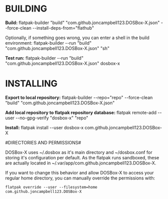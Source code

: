 # BUILDING #

**Build:**
    flatpak-builder "build" "com.github.joncampbell123.DOSBox-X.json" --force-clean --install-deps-from="flathub"

Optionally, if something goes wrong, you can enter a shell in the build environment:
    flatpak-builder --run "build" "com.github.joncampbell123.DOSBox-X.json" "sh"

**Test run:**
    flatpak-builder --run "build" "com.github.joncampbell123.DOSBox-X.json" dosbox-x


# INSTALLING #

**Export to local repository:**
    flatpak-builder --repo="repo" --force-clean "build" "com.github.joncampbell123.DOSBox-X.json"


**Add local repository to flatpak repository database:**
    flatpak remote-add --user --no-gpg-verify "dosbox-x" "repo"

**Install:**
    flatpak install --user dosbox-x com.github.joncampbell123.DOSBox-X

#DIRECTORIES AND PERMISSIONS#

DOSBox-X uses ~/.dosbox as it's main directory and ~/dosbox.conf for storing
it's configuration per default. As the flatpak runs sandboxed, these are 
actually located in ~/.var/app/com.github.joncampbell123.DOSBox-X.

If you want to change this behavior and allow DOSBox-X to access your regular
home directory, you can manually override the permissions with:

    flatpak override --user --filesystem=home com.github.joncampbell123.DOSBox-X

